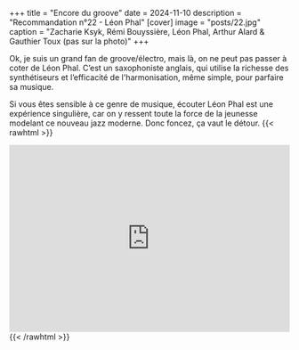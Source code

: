 +++
title = "Encore du groove"
date = 2024-11-10
description = "Recommandation n°22 - Léon Phal"
[cover]
image = "posts/22.jpg"
caption = "Zacharie Ksyk, Rémi Bouyssière, Léon Phal, Arthur Alard & Gauthier Toux (pas sur la photo)"
+++

Ok, je suis un grand fan de groove/électro, mais là, on ne peut pas passer à coter de Léon Phal. C’est un saxophoniste
anglais, qui utilise la richesse des synthétiseurs et l’efficacité de l'harmonisation, même simple, pour parfaire sa
musique.

Si vous êtes sensible à ce genre de musique, écouter Léon Phal est une expérience singulière, car on y
ressent toute la force de la jeunesse modelant ce nouveau jazz moderne. Donc foncez, ça vaut le détour.
{{< rawhtml >}}
<div style="max-width:100%;"><div style="position:relative;padding-bottom:calc(56.25% + 52px);height: 0;"><iframe style="position:absolute;top:0;left:0;" width="100%" height="100%" src="https://odesli.co/embed/?url=https%3A%2F%2Fartist.link%2Fleonphal&theme=light" frameborder="0" allowfullscreen sandbox="allow-same-origin allow-scripts allow-presentation allow-popups allow-popups-to-escape-sandbox" allow="clipboard-read; clipboard-write"></iframe></div></div>
{{< /rawhtml >}}
